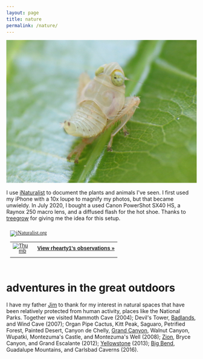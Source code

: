 ```yaml
---
layout: page
title: nature
permalink: /nature/
---
```


![](/assets/nature.jpg)

I use [iNaturalist](https://www.inaturalist.org/people/rhearty1) to document the plants and animals I've seen. I first used my iPhone with a 10x loupe to magnify my photos, but that became unwieldy. In July 2020, I bought a used Canon PowerShot SX40 HS, a Raynox 250 macro lens, and a diffused flash for the hot shoe. Thanks to [treegrow](https://www.inaturalist.org/people/treegrow) for giving me the idea for this setup.

<style type="text/css" media="screen">
.inat-widget { font-family: Georgia, serif; padding: 10px; line-height: 1;}
.inat-widget-header {margin-bottom: 10px;}
.inat-widget td {vertical-align: top; padding-bottom: 10px;}
.inat-label { color: #888; }
.inat-meta { font-size: smaller; margin-top: 3px; line-height: 1.2;}
.inat-observation-body, .inat-user-body { padding-left: 10px; }
.inat-observation-image {text-align: center;}
.inat-observation-image, .inat-user-image { width: 48px; display: inline-block; }
.inat-observation-image img, .inat-user-image img { max-width: 48px; }
.inat-observation-image img { vertical-align: middle; }
.inat-widget-small .inat-observation-image { display:block; float: left; margin: 0 3px 3px 0; height:48px;}
.inat-label, .inat-value, .inat-user { font-family: "Trebuchet MS", Arial, sans-serif; }
.inat-user-body {vertical-align: middle;}
.inat-widget td.inat-user-body {vertical-align: middle;}
.inat-widget .inat-footer td.inat-value {vertical-align: middle; padding-left: 10px;}
</style>
<div class="inat-widget">
    <div class="inat-widget-header">
      <a href="https://www.inaturalist.org"><img alt="iNaturalist.org" src="https://www.inaturalist.org/assets/logo-small-9571bdf43f2c4dc05eb536a8c06d7c4b.gif" /></a>  
    </div>
  <script type="text/javascript" charset="utf-8" src="https://www.inaturalist.org/observations/rhearty1.widget?layout=large&limit=5&order=desc&order_by=observed_on"></script>
  <table class="inat-footer">
    <tr class="inat-user">
        <td class="inat-user-image">
          <a border="0" href="https://www.inaturalist.org/observations/rhearty1"><img class="usericon" src="https://static.inaturalist.org/attachments/users/icons/1014359/thumb.jpg?1532952002" alt="Thumb" /></a>
        </td>
      <td class="inat-value">
        <strong>
            <a href="https://www.inaturalist.org/observations/rhearty1">View rhearty1's observations »</a>
        </strong>
      </td>
    </tr>
  </table>
</div>

# adventures in the great outdoors

I have my father [Jim](/assets/jim.jpg) to thank for my interest in natural spaces that have been relatively protected from human activity, places like the National Parks. Together we visited Mammoth Cave (2004); Devil's Tower, [Badlands](/assets/badlands.jpg), and Wind Cave (2007); Organ Pipe Cactus, Kitt Peak, Saguaro, Petrified Forest, Painted Desert, Canyon de Chelly, [Grand Canyon](/assets/grandcanyon.jpg), Walnut Canyon, Wupatki, Montezuma's Castle, and Montezuma's Well (2008); [Zion](/assets/zion.jpg), Bryce Canyon, and Grand Escalante (2012); [Yellowstone](/assets/yellowstone.jpg) (2013); [Big Bend](/assets/bigbend.jpg), Guadalupe Mountains, and Carlsbad Caverns (2016).
